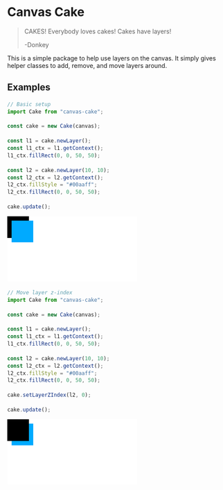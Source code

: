 # Canvas Cake

> CAKES! Everybody loves cakes! Cakes have layers!
>
> \-Donkey

This is a simple package to help use layers on the canvas.
It simply gives helper classes to add, remove, and move layers around.

## Examples

```JavaScript
// Basic setup
import Cake from "canvas-cake";

const cake = new Cake(canvas);

const l1 = cake.newLayer();
const l1_ctx = l1.getContext();
l1_ctx.fillRect(0, 0, 50, 50);

const l2 = cake.newLayer(10, 10);
const l2_ctx = l2.getContext();
l2_ctx.fillStyle = "#00aaff";
l2_ctx.fillRect(0, 0, 50, 50);

cake.update();
```

![example1](/assets/ex1.png)

```JavaScript
// Move layer z-index
import Cake from "canvas-cake";

const cake = new Cake(canvas);

const l1 = cake.newLayer();
const l1_ctx = l1.getContext();
l1_ctx.fillRect(0, 0, 50, 50);

const l2 = cake.newLayer(10, 10);
const l2_ctx = l2.getContext();
l2_ctx.fillStyle = "#00aaff";
l2_ctx.fillRect(0, 0, 50, 50);

cake.setLayerZIndex(l2, 0);

cake.update();
```

![example1](/assets/ex2.png)
